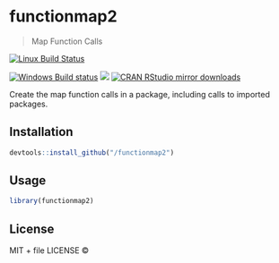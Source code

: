 
# functionmap2

> Map Function Calls

[![Linux Build Status](https://travis-ci.org//functionmap2.svg?branch=master)](https://travis-ci.org//functionmap2)

[![Windows Build status](https://ci.appveyor.com/api/projects/status/github//functionmap2?svg=true)](https://ci.appveyor.com/project//functionmap2)
[![](http://www.r-pkg.org/badges/version/functionmap2)](http://www.r-pkg.org/pkg/functionmap2)
[![CRAN RStudio mirror downloads](http://cranlogs.r-pkg.org/badges/functionmap2)](http://www.r-pkg.org/pkg/functionmap2)


Create the map function calls in a package, including calls to imported
  packages.

## Installation

```r
devtools::install_github("/functionmap2")
```

## Usage

```r
library(functionmap2)
```

## License

MIT + file LICENSE © 
